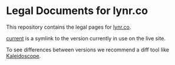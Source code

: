 # Legal Documents for lynr.co

This repository contains the legal pages for [lynr.co](https://www.lynr.co).

[current](current) is a symlink to the version currently in use on the live site.

To see differences between versions we recommend a diff tool like [Kaleidoscope](http://www.kaleidoscopeapp.com).
